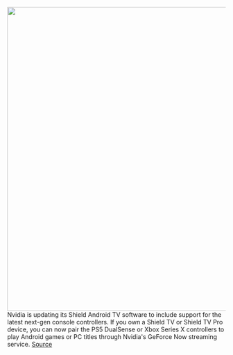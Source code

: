 <img src='https://cdn.vox-cdn.com/thumbor/wUPpAm0bPg8q_cmZDFLyIVuhwFM=/0x0:2040x1360/1200x800/filters:focal(857x517:1183x843)/cdn.vox-cdn.com/uploads/chorus_image/image/68694002/acastro_210113_1777_gamingstock_0005.0.jpg' width='700px' /><br/>
Nvidia is updating its Shield Android TV software to include support for the latest next-gen console controllers. If you own a Shield TV or Shield TV Pro device, you can now pair the PS5 DualSense or Xbox Series X controllers to play Android games or PC titles through Nvidia's GeForce Now streaming service.
<a href='https://www.theverge.com/2021/1/20/22240383/nvidia-shield-tv-ps5-dualsense-xbox-series-x-controller-support-update'> Source <a/>